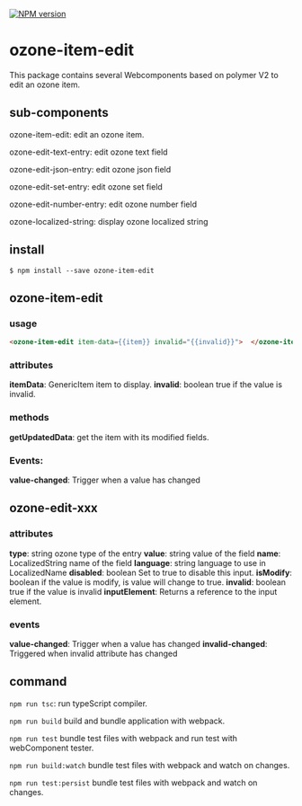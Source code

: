 [![NPM version][npm-image]][npm-url]
#  ozone-item-edit

This package contains several Webcomponents based on polymer V2 to edit an ozone item.

## sub-components

ozone-item-edit: edit an ozone item.

ozone-edit-text-entry: edit ozone text field

ozone-edit-json-entry: edit ozone json field

ozone-edit-set-entry: edit ozone set field

ozone-edit-number-entry: edit ozone number field

ozone-localized-string: display ozone localized string


## install

 ```
 $ npm install --save ozone-item-edit
 ```

## ozone-item-edit

### usage

 ```html
<ozone-item-edit item-data={{item}} invalid="{{invalid}}">  </ozone-item-edit>
```
### attributes

**itemData**: GenericItem item to display.
**invalid**: boolean true if the value is invalid.

### methods

**getUpdatedData**: get the item with its modified fields.

### Events:

**value-changed**: Trigger when a value has changed
 
 
 
## ozone-edit-xxx

### attributes

**type**: string ozone type of the entry
**value**: string value of the field
**name**: LocalizedString name of the field
**language**: string language to use in LocalizedName
**disabled**: boolean Set to true to disable this input.
**isModify**: boolean if the value is modify, is value will change to true.
**invalid**: boolean true if the value is invalid
**inputElement**: Returns a reference to the input element.

### events

 **value-changed**: Trigger when a value has changed
 **invalid-changed**: Triggered when invalid attribute has changed

 
 
 
[npm-image]: https://badge.fury.io/js/ozone-item-edit.svg
[npm-url]: https://npmjs.org/package/ozone-item-edit



## command

`npm run tsc`: run typeScript compiler.

`npm run build` build and bundle application with webpack.

`npm run test` bundle test files with webpack and run test with webComponent tester.

`npm run build:watch` bundle test files with webpack and watch on changes.

`npm run test:persist` bundle test files with webpack and watch on changes.
